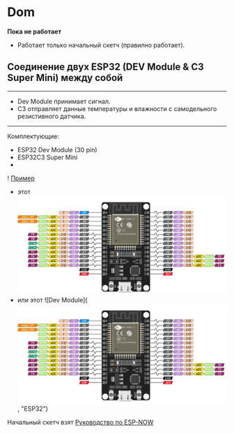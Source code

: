 # Dom

**Пока не работает**  

- Работает только начальный скетч (правилно работает).

## Соединение двух ESP32 (DEV Module & C3 Super Mini) между собой

---

- Dev Module принимает сигнал.
- C3 отправляет данные температуры и влажности с самодельного резистивного датчика.

---
Комплектующие:

- ESP32 Dev Module (30 pin)
- ESP32C3 Super Mini
- 
! [Пример](https://github.com/pokolips/Dom/blob/main/Proect/ESP32%20Dev%20Module%20(30pin).png)
- этот
![Ещё пример](Proect/ESP32DevModule(30pin).png)
- или этот
![Dev Module](![C:\Users\Aleks\Documents\PlatformIO\Projects\Dom\Proect\ESP32 Dev Module (30pin).png](https://github.com/pokolips/Dom/blob/main/Proect/ESP32%20Dev%20Module%20(30pin).png), "ESP32")

Начальный скетч взят [Руководство по ESP-NOW](https://voltiq.ru/esp-now-esp32-arduino-ide/?ysclid=lyya2i91g5994491045)
